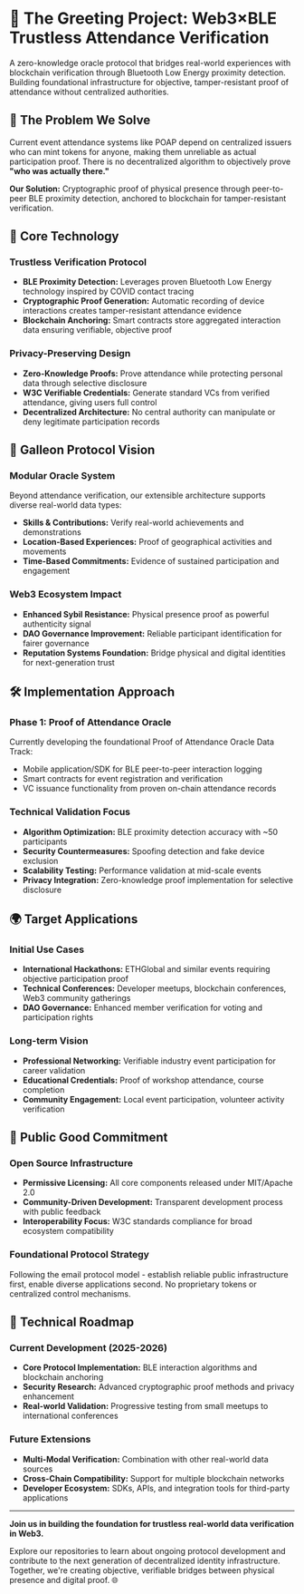 # 🔗 The Greeting Project: Web3×BLE Trustless Attendance Verification

A zero-knowledge oracle protocol that bridges real-world experiences with blockchain verification through Bluetooth Low Energy proximity detection. Building foundational infrastructure for objective, tamper-resistant proof of attendance without centralized authorities.

## 🎯 The Problem We Solve

Current event attendance systems like POAP depend on centralized issuers who can mint tokens for anyone, making them unreliable as actual participation proof. There is no decentralized algorithm to objectively prove **"who was actually there."**

**Our Solution:** Cryptographic proof of physical presence through peer-to-peer BLE proximity detection, anchored to blockchain for tamper-resistant verification.

## 🔧 Core Technology

### Trustless Verification Protocol

- **BLE Proximity Detection:** Leverages proven Bluetooth Low Energy technology inspired by COVID contact tracing
- **Cryptographic Proof Generation:** Automatic recording of device interactions creates tamper-resistant attendance evidence
- **Blockchain Anchoring:** Smart contracts store aggregated interaction data ensuring verifiable, objective proof

### Privacy-Preserving Design

- **Zero-Knowledge Proofs:** Prove attendance while protecting personal data through selective disclosure
- **W3C Verifiable Credentials:** Generate standard VCs from verified attendance, giving users full control
- **Decentralized Architecture:** No central authority can manipulate or deny legitimate participation records

## 🚀 Galleon Protocol Vision

### Modular Oracle System

Beyond attendance verification, our extensible architecture supports diverse real-world data types:

- **Skills & Contributions:** Verify real-world achievements and demonstrations
- **Location-Based Experiences:** Proof of geographical activities and movements
- **Time-Based Commitments:** Evidence of sustained participation and engagement

### Web3 Ecosystem Impact

- **Enhanced Sybil Resistance:** Physical presence proof as powerful authenticity signal
- **DAO Governance Improvement:** Reliable participant identification for fairer governance
- **Reputation Systems Foundation:** Bridge physical and digital identities for next-generation trust

## 🛠️ Implementation Approach

### Phase 1: Proof of Attendance Oracle

Currently developing the foundational Proof of Attendance Oracle Data Track:

- Mobile application/SDK for BLE peer-to-peer interaction logging
- Smart contracts for event registration and verification
- VC issuance functionality from proven on-chain attendance records

### Technical Validation Focus

- **Algorithm Optimization:** BLE proximity detection accuracy with ~50 participants
- **Security Countermeasures:** Spoofing detection and fake device exclusion
- **Scalability Testing:** Performance validation at mid-scale events
- **Privacy Integration:** Zero-knowledge proof implementation for selective disclosure

## 🌍 Target Applications

### Initial Use Cases

- **International Hackathons:** ETHGlobal and similar events requiring objective participation proof
- **Technical Conferences:** Developer meetups, blockchain conferences, Web3 community gatherings
- **DAO Governance:** Enhanced member verification for voting and participation rights

### Long-term Vision

- **Professional Networking:** Verifiable industry event participation for career validation
- **Educational Credentials:** Proof of workshop attendance, course completion
- **Community Engagement:** Local event participation, volunteer activity verification

## 🔬 Public Good Commitment

### Open Source Infrastructure

- **Permissive Licensing:** All core components released under MIT/Apache 2.0
- **Community-Driven Development:** Transparent development process with public feedback
- **Interoperability Focus:** W3C standards compliance for broad ecosystem compatibility

### Foundational Protocol Strategy

Following the email protocol model - establish reliable public infrastructure first, enable diverse applications second. No proprietary tokens or centralized control mechanisms.

## 🔮 Technical Roadmap

### Current Development (2025-2026)

- **Core Protocol Implementation:** BLE interaction algorithms and blockchain anchoring
- **Security Research:** Advanced cryptographic proof methods and privacy enhancement
- **Real-world Validation:** Progressive testing from small meetups to international conferences

### Future Extensions

- **Multi-Modal Verification:** Combination with other real-world data sources
- **Cross-Chain Compatibility:** Support for multiple blockchain networks
- **Developer Ecosystem:** SDKs, APIs, and integration tools for third-party applications

---

**Join us in building the foundation for trustless real-world data verification in Web3.**

Explore our repositories to learn about ongoing protocol development and contribute to the next generation of decentralized identity infrastructure. Together, we're creating objective, verifiable bridges between physical presence and digital proof. 🌐

